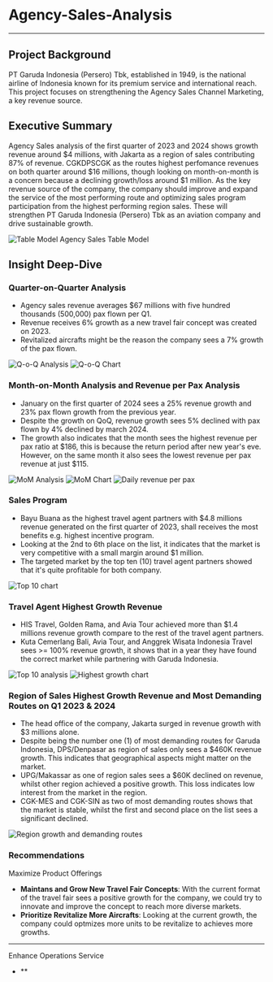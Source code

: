 # Agency-Sales-Analysis

***

## Project Background

PT Garuda Indonesia (Persero) Tbk, established in 1949, is the national airline of Indonesia known for its premium service and international reach. This project focuses on strengthening the Agency Sales Channel Marketing, a key revenue source.

## Executive Summary

Agency Sales analysis of the first quarter of 2023 and 2024 shows growth revenue around $4 millions, with Jakarta as a region of sales contributing 87% of revenue. CGKDPSCGK as the routes highest perfomance revenues on both quarter around $16 millions, though looking on month-on-month is a concern because a declining growth/loss around $1 million. As the key revenue source of the company, the company should improve and expand the service of the most performing route and optimizing sales program participation from the highest performing region sales. These will strengthen PT Garuda Indonesia (Persero) Tbk as an aviation company and drive sustainable growth.

![Table Model](https://github.com/user-attachments/assets/9c76096d-40fd-4866-8c32-fba87a28abcf)
Agency Sales Table Model

## Insight Deep-Dive

### Quarter-on-Quarter Analysis

- Agency sales revenue averages $67 millions with five hundred thousands (500,000) pax flown per Q1.
- Revenue receives 6% growth as a new travel fair concept was created on 2023.
- Revitalized aircrafts might be the reason the company sees a 7% growth of the pax flown.

![Q-o-Q Analysis](https://github.com/user-attachments/assets/59a62ab6-bc80-45dc-93fb-cc3cd6272b17)
![Q-o-Q Chart](https://github.com/user-attachments/assets/209354c6-b8b5-4778-8ef8-63d835667c08)

### Month-on-Month Analysis and Revenue per Pax Analysis

- January on the first quarter of 2024 sees a 25% revenue growth and 23% pax flown growth from the previous year.
- Despite the growth on QoQ, revenue growth sees 5% declined with pax flown by 4% declined by march 2024.
- The growth also indicates that the month sees the highest revenue per pax ratio at $186, this is because the return period after new year's eve. However, on the same month it also sees the lowest revenue per pax revenue at just $115. 

![MoM Analysis](https://github.com/user-attachments/assets/14ba05e9-5984-4b85-9757-d53a1a509f79)
![MoM Chart](https://github.com/user-attachments/assets/f2b8436b-be6e-4c80-b4c5-928a9d91110d)
![Daily revenue per pax](https://github.com/user-attachments/assets/031b1fd6-5984-4022-8755-6069c892f906)

### Sales Program

- Bayu Buana as the highest travel agent partners with $4.8 millions revenue generated on the first quarter of 2023, shall receives the most benefits e.g. highest incentive program.
- Looking at the 2nd to 6th place on the list, it indicates that the market is very competitive with a small margin around $1 million.
- The targeted market by the top ten (10) travel agent partners showed that it's quite profitable for both company.

![Top 10 chart](https://github.com/user-attachments/assets/1d3f9ee7-4f5c-435e-b17b-60ae5a07e7c3)

### Travel Agent Highest Growth Revenue

- HIS Travel, Golden Rama, and Avia Tour achieved more than $1.4 millions revenue growth compare to the rest of the travel agent partners.
- Kuta Cemerlang Bali, Avia Tour, and Anggrek Wisata Indonesia Travel sees >= 100% revenue growth, it shows that in a year they have found the correct market while partnering with Garuda Indonesia.

![Top 10 analysis](https://github.com/user-attachments/assets/c733a3be-ed63-40c5-9792-0ba059820444)
![Highest growth chart](https://github.com/user-attachments/assets/ad812389-f449-4624-a4b5-51137ace0cf3)

### Region of Sales Highest Growth Revenue and Most Demanding Routes on Q1 2023 & 2024

- The head office of the company, Jakarta surged in revenue growth with $3 millions alone.
- Despite being the number one (1) of most demanding routes for Garuda Indonesia, DPS/Denpasar as region of sales only sees a $460K revenue growth. This indicates that geographical aspects might matter on the market.
- UPG/Makassar as one of region sales sees a $60K declined on revenue, whilst other region achieved a positive growth. This loss indicates low interest from the market in the region.
- CGK-MES and CGK-SIN as two of most demanding routes shows that the market is stable, whilst the first and second place on the list sees a significant declined.

![Region growth and demanding routes](https://github.com/user-attachments/assets/a39423bc-9173-46bc-b13f-68133ab224ef)

### Recommendations

Maximize Product Offerings

- **Maintans and Grow New Travel Fair Concepts**: With the current format of the travel fair sees a positive growth for the company, we could try to innovate and improve the concept to reach more diverse markets.
- **Prioritize Revitalize More Aircrafts**: Looking at the current growth, the company could optmizes more units to be revitalize to achieves more growths.

***

Enhance Operations Service

- **

